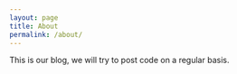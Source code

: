 ```yaml
---
layout: page
title: About
permalink: /about/
---
```


This is our blog, we will try to post code on a regular basis.
